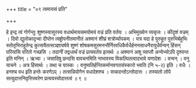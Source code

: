 +++
title = "०९ त्वमायसं प्रति"

+++

हे इन्द्र त्वं गोर्गन्तुः शुष्णस्यासुरस्य वधार्थमायसमयोमयं वज्रं प्रति वर्तयः । अभिमुख्येन व्यसृजः । कीदृशं वज्रम् । दिवो द्युलोकादृभ्वा दीप्तेन त्वष्ट्रोपनीतमानीतं अश्मानं शीघ्रं शत्रोर्व्यापकम् । यत्र यदा हे पुरुहूत पुरुभिर्बहुभिः स्तोतृभिराहूतेन्द्र कुत्सयैतत्सञ्ज्ञायर्षये शुष्णं शोषकमसुरमनन्तैर्निरवधिकैर्वधैर्हननसाधनैरायुधैर्वन्वन् हिंसन् परियासि परितो गच्छसि । तदानीं तद्वधार्थं वज्रं प्रत्यवर्तय इत्यर्थः ॥ अश्मानं अशू व्याप्तौ अन्येभ्योऽपि दृश्यन्त इति मनिन् । ऋभ्वा । जसादिषु छन्दसि वावचनमिति नाभावस्य विकल्पितत्वादभावे यणादेशः । वन्वन् । वनु याचने । अत्र हिंसार्थः । तथा च यास्कः । वनुष्यतिर्हन्तिकर्मानवगतसंस्कारो भवति (नि ५-२) इति । वधैः । हनश्च वध इति हन्तेः करणेऽप् । तत्सन्नियोगेन वधादेशश्च । सचादन्तोऽन्तोदात्तः । तस्यातो लोपे सत्युदात्तनिवृत्तिस्वरेण प्रत्ययस्योदात्तत्वं ॥ ९ ॥